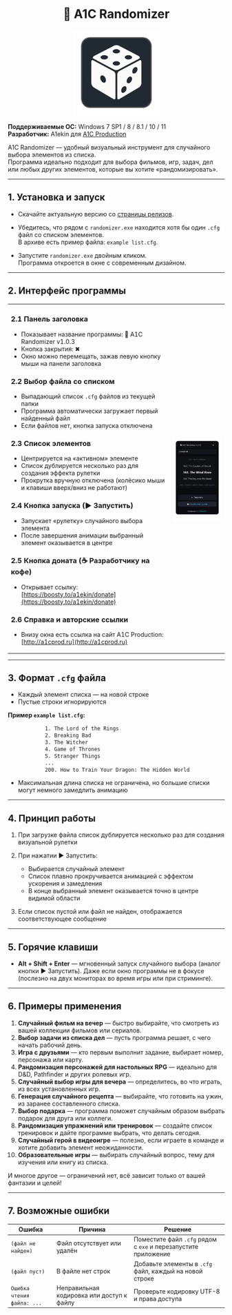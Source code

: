 <h1 align="center">🎲 A1C Randomizer</h1>

<p align="center">
  <img src="img/icon.png" alt="Лого" width="200">
</p>

**Поддерживаемые ОС:** Windows 7 SP1 / 8 / 8.1 / 10 / 11  
**Разработчик:** A1ekin для [A1C Production](http://a1cprod.ru)  

A1C Randomizer — удобный визуальный инструмент для случайного выбора элементов из списка.  
Программа идеально подходит для выбора фильмов, игр, задач, дел или любых других элементов, которые вы хотите «рандомизировать».

---

## 1. Установка и запуск

- Скачайте актуальную версию со [страницы релизов](https://github.com/A1ekin/A1C-Randomizer/releases).  

- Убедитесь, что рядом с `randomizer.exe` находится хотя бы один `.cfg` файл со списком элементов.  
  В архиве есть пример файла: `example list.cfg`.

- Запустите `randomizer.exe` двойным кликом.  
  Программа откроется в окне с современным дизайном.

---

## 2. Интерфейс программы

<table>
  <tr>
	<td>

### 2.1 Панель заголовка
- Показывает название программы: 🎲 A1C Randomizer v1.0.3  
- Кнопка закрытия: ✖  
- Окно можно перемещать, зажав левую кнопку мыши на панели заголовка

### 2.2 Выбор файла со списком
- Выпадающий список `.cfg` файлов из текущей папки  
- Программа автоматически загружает первый найденный файл  
- Если файлов нет, кнопка запуска отключена

### 2.3 Список элементов
- Центрируется на «активном» элементе  
- Список дублируется несколько раз для создания эффекта рулетки  
- Прокрутка вручную отключена (колёсико мыши и клавиши вверх/вниз не работают)

### 2.4 Кнопка запуска (▶ Запустить)
- Запускает «рулетку» случайного выбора элемента  
- После завершения анимации выбранный элемент оказывается в центре

### 2.5 Кнопка доната (☕ Разработчику на кофе)
- Открывает ссылку: [https://boosty.to/a1ekin/donate](https://boosty.to/a1ekin/donate)

### 2.6 Справка и авторские ссылки
- Внизу окна есть ссылка на сайт A1C Production: [http://a1cprod.ru](http://a1cprod.ru)

    </td>
    <td>
      <img src="img/screen-1.png" alt="Лого" width="350">
    </td>

  </tr>
</table>

---

## 3. Формат `.cfg` файла

- Каждый элемент списка — на новой строке  
- Пустые строки игнорируются  

**Пример `example list.cfg`:**
```
			1. The Lord of the Rings
			2. Breaking Bad
			3. The Witcher
			4. Game of Thrones
			5. Stranger Things
			...
			200. How to Train Your Dragon: The Hidden World
```

- Максимальная длина списка не ограничена, но большие списки могут немного замедлить анимацию

---

## 4. Принцип работы

1. При загрузке файла список дублируется несколько раз для создания визуальной рулетки  

2. При нажатии ▶ Запустить:
   - Выбирается случайный элемент  
   - Список плавно прокручивается анимацией с эффектом ускорения и замедления  
   - В конце выбранный элемент оказывается точно в центре видимой области  

3. Если список пустой или файл не найден, отображается соответствующее сообщение

---

## 5. Горячие клавиши

- **Alt + Shift + Enter** — мгновенный запуск случайного выбора (аналог кнопки ▶ Запустить). Даже если окно программы не в фокусе (послезно на двух мониторах во время игры или при стриминге).

---

## 6. Примеры применения

1. **Случайный фильм на вечер** — быстро выбирайте, что смотреть из вашей коллекции фильмов или сериалов.  
2. **Выбор задачи из списка дел** — пусть программа решает, с чего начать рабочий день.  
3. **Игра с друзьями** — кто первым выполнит задание, выбирает номер, персонажа или карту.  
4. **Рандомизация персонажей для настольных RPG** — идеально для D&D, Pathfinder и других ролевых игр.  
5. **Случайный выбор игры для вечера** — определитесь, во что играть, из всех установленных игр.  
6. **Генерация случайного рецепта** — выбирайте, что готовить на ужин, из заранее составленного списка.  
7. **Выбор подарка** — программа поможет случайным образом выбрать подарок для друга или коллеги.  
8. **Рандомизация упражнений или тренировок** — создайте список тренировок и дайте программе выбрать, что делать сегодня.  
9. **Случайный герой в видеоигре** — полезно, если играете в команде и хотите добавить элемент неожиданности.  
10. **Образовательные игры** — выбирать случайный вопрос, тему для изучения или книгу из списка.  

И многое другое — ограничений нет, всё зависит только от вашей фантазии и целей!


---

## 7. Возможные ошибки

| Ошибка                     | Причина                               | Решение |
|-----------------------------|---------------------------------------|---------|
| `(файл не найден)`          | Файл отсутствует или удалён           | Поместите файл `.cfg` рядом с `exe` и перезапустите приложение |
| `(файл пуст)`               | В файле нет строк                      | Добавьте элементы в `.cfg` файл, каждый на новой строке |
| `Ошибка чтения файла: ...`  | Неправильная кодировка или доступ к файлу | Проверьте кодировку UTF-8 и права доступа |

